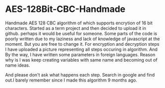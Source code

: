 # AES-128Bit-CBC-Handmade
Handmade AES 128 CBC algorithm of which supports encrytion of 16 bit characters. Started as a term project and then decided to upload it in github. perhaps it would be useful for someone.
Some parts of the code is poorly written due to my laziness and lack of knowledge of javascript at the moment. But you are free to change it. For encryption and decryption steps I have uploaded a picture representing all steps occuring in algorithm. And By the way, I have written some parameters in foreign languages. Reason why is I was keep creating variables with same name and becoming out of name ideas.



And please don't ask what happens each step. Search in google and find out.I barely remember since I made this algorithm 9 months ago.
